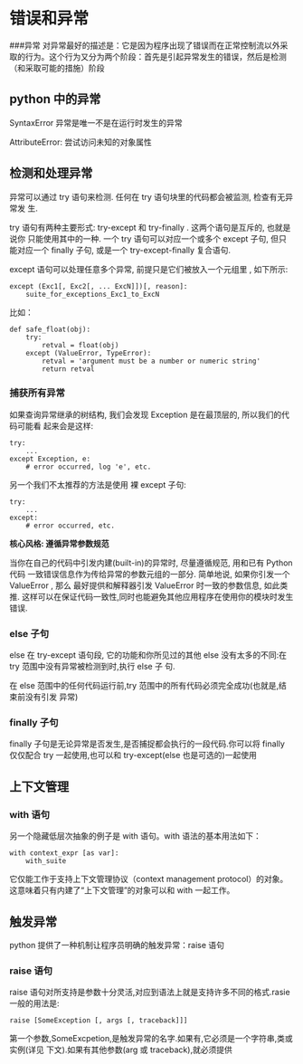 # 错误和异常
###异常
对异常最好的描述是：它是因为程序出现了错误而在正常控制流以外采取的行为。这个行为又分为两个阶段：首先是引起异常发生的错误，然后是检测（和采取可能的措施）阶段

## python 中的异常
SyntaxError 异常是唯一不是在运行时发生的异常

AttributeError: 尝试访问未知的对象属性

## 检测和处理异常

异常可以通过 try 语句来检测. 任何在 try 语句块里的代码都会被监测, 检查有无异常发 生.

try 语句有两种主要形式: try-except 和 try-finally . 这两个语句是互斥的, 也就是说你 只能使用其中的一种. 一个 try 语句可以对应一个或多个 except 子句, 但只能对应一个 finally 子句, 或是一个 try-except-finally 复合语句.

except 语句可以处理任意多个异常, 前提只是它们被放入一个元组里 , 如下所示:

    except (Exc1[, Exc2[, ... ExcN]])[, reason]:
        suite_for_exceptions_Exc1_to_ExcN

比如：

    def safe_float(obj):
        try:
            retval = float(obj)
        except (ValueError, TypeError):
            retval = 'argument must be a number or numeric string'
            return retval

### 捕获所有异常

如果查询异常继承的树结构, 我们会发现 Exception 是在最顶层的, 所以我们的代码可能看 起来会是这样:

    try:
        ...
    except Exception, e:
        # error occurred, log 'e', etc.

另一个我们不太推荐的方法是使用 裸 except 子句:

    try:
        ...
    except:
        # error occurred, etc.


**核心风格: 遵循异常参数规范**

当你在自己的代码中引发内建(built-in)的异常时, 尽量遵循规范, 用和已有 Python 代码 一致错误信息作为传给异常的参数元组的一部分. 简单地说, 如果你引发一个 ValueError , 那么 最好提供和解释器引发 ValueError 时一致的参数信息, 如此类推. 这样可以在保证代码一致性,同时也能避免其他应用程序在使用你的模块时发生错误.

### else 子句
else 在 try-except 语句段, 它的功能和你所见过的其他 else 没有太多的不同:在 try 范围中没有异常被检测到时,执行 else 子 句.

在 else 范围中的任何代码运行前,try 范围中的所有代码必须完全成功(也就是,结束前没有引发 异常)


### finally 子句
finally 子句是无论异常是否发生,是否捕捉都会执行的一段代码.你可以将 finally 仅仅配合 try 一起使用,也可以和 try-except(else 也是可选的)一起使用

## 上下文管理
### with 语句
另一个隐藏低层次抽象的例子是 with 语句。with 语法的基本用法如下：

    with context_expr [as var]:
        with_suite

它仅能工作于支持上下文管理协议（context management protocol）的对象。这意味着只有内建了“上下文管理”的对象可以和 with 一起工作。

## 触发异常
python 提供了一种机制让程序员明确的触发异常：raise 语句

### raise 语句
raise 语句对所支持是参数十分灵活,对应到语法上就是支持许多不同的格式.rasie 一般的用法是:

    raise [SomeException [, args [, traceback]]]


第一个参数,SomeExcpetion,是触发异常的名字.如果有,它必须是一个字符串,类或实例(详见 下文).如果有其他参数(arg 或 traceback),就必须提供



